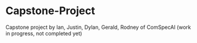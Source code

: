 # Capstone-Project
Capstone project by Ian, Justin, Dylan, Gerald, Rodney of ComSpecAI (work in progress, not completed yet)
